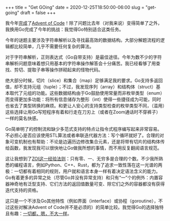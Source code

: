 +++
title = "Get GOing"
date = 2020-12-25T18:50:00-06:00
slug = "get-going"
draft = false
+++

我今年[完成](https://git.shimmy1996.com/advent-of-code/)了[Advent of Code](https://adventofcode.com/)！除了问题比去年（对我来说）变得简单了之外，我换用Go完成了今年的挑战：我觉得Go特别适合这类任务。

今年的谜题主要涉及字符串解析以及寻找最高效的数据结构。大部分解题流程的逻辑都比较简单，几乎不需要任何复杂的算法。

对于字符串解析，正则表达式（Go自带支持）是最佳途径。今年为数不少的字符串解析问题意味着想只用基本的字符串操作解答会十分痛苦。我已经看够了用查找、剪切、提取子串等操作拼砌起来的怪物代码。

绝大部分时候，切片（slice）和集合（map）足够满足我的要求。Go支持多返回值，却不支持元组（tuple）；不过，我发现序列（array）和结构体（struct）基本取代了元组的功能。这些数据结构由于Go鼓励使用常量而非枚举类型（enum）而变得更加多功能：将所有信息储存为整形（int）使得一些捷径成为可能，同时也省去了类型转换的麻烦。和更让人安心的支持类型检查的枚举类型不同，（滥用）这些选择让用Go写短程序有着和行走在刀刃上（或者在Zoom通话时不穿裤子）一样的莫名快感。

Go简单明了的控制流和缺少多范式支持的特点让指令式程序编写起来非常容易。不必担心是否应该使用STL算法或者串联迭代器方法：写个循环就好了。合理的对象可变机制也有帮助：不论是边遍历边修改集合元素，还是将带有切片的结构体传给函数，我发现我可以很快地让Go做我所想的事情，而不用反复翻阅语言规范。

这让我想到了[ZOI这一经验法则](https://en.wikipedia.org/wiki/Zero%5Fone%5Finfinity%5Frule)：只有零、一、无穷多是合理的个数。不少我所熟悉的编程语言，例如Python、C++、Rust，都为了追求一致性落在这一光谱的两极：一切都有着相同的规则，用户就和语言本身一样有着决定语法含义的能力。Go有着更多的异常之处（尽管Go并没有异常支持）和只有“一”个的例外：内置容器神奇地有泛型支持、它们方法的返回值数量可变、除它们之外的容器都没有获得迭代支持的资格。

这只是一个不涉及Go其他特性（例如界面（interface）或协程（goroutine），不过这些对解决Advent of Code并不是必须的）的简单比较。我觉得Go的选择独特且有趣：[一切都，嗯，不大一样](https://lukeplant.me.uk/blog/posts/everything-is-an-x-pattern/)。
